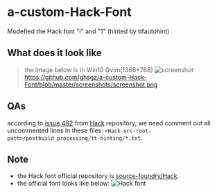 # a-custom-Hack-Font
Modefied the Hack font "i" and "1" (hinted by ttfautohint)

## What does it look like
> the image below is in Win10 Gvim(1366*768)
![screenshot]()https://github.com/ghsgz/a-custom-Hack-Font/blob/master/screenshots/screenshot.png

## QAs
according to [issue 482](https://github.com/source-foundry/Hack/issues/482) from [Hack](https://github.com/source-foundry/Hack) repository, we need comment out all uncommented lines in these files: `<Hack-src-root-path>/postbuild_processing/tt-hinting/*.txt`.

## Note
- the Hack font official repository is [source-foundry/Hack](https://github.com/source-foundry/Hack).
- the official font looks like below:
![Hack font](https://sourcefoundry.org/hack/assets/img/mockup/Aa-mockup-2.png)
